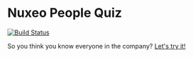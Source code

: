 # Nuxeo People Quiz

[![Build Status](https://travis-ci.org/mnixo/nuxeo-people-quiz.svg?branch=master)](https://travis-ci.org/mnixo/nuxeo-people-quiz)

So you think you know everyone in the company? [Let's try it!](https://mnixo.github.io/nuxeo-people-quiz/) 
